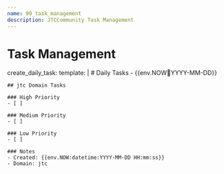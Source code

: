 ```yaml
---
name: 90_task_management
description: JTCCommunity Task Management
---
```


# Task Management

create_daily_task:
  template: |
    # Daily Tasks - {{env.NOW:date:YYYY-MM-DD}}
    
    ## jtc Domain Tasks
    
    ### High Priority
    - [ ] 
    
    ### Medium Priority
    - [ ] 
    
    ### Low Priority
    - [ ] 
    
    ### Notes
    - Created: {{env.NOW:datetime:YYYY-MM-DD HH:mm:ss}}
    - Domain: jtc
